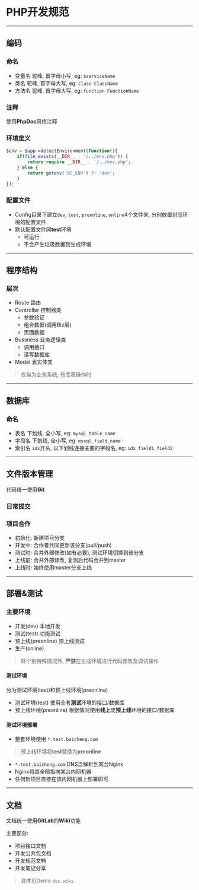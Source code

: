 # PHP开发规范
 
---
## 编码
 
### 命名
 
- 变量名
    驼峰, 首字母小写, eg: `$serviceName`
- 类名
    驼峰, 首字母大写, eg: `class ClassName`
- 方法名
    驼峰, 首字母大写, eg: `function FunctionName`
 
 
### 注释
 
使用**PhpDoc**风格注释
 
### 环境定义
 
```PHP
$env = $app->detectEnvironment(function(){
    if(file_exists(__DIR__ . '/../env.php')) {
        return require __DIR__ . '/../env.php';
    } else {
        return getenv('BC_ENV') ?: 'dev';
    }
});
```
 
### 配置文件
 
- Config目录下建立`dev`, `test`, `preonline`, `online`4个文件夹, 分别放置对应环境的配置文件
- 默认配置文件同**test**环境
    - 可运行
    - 不会产生垃圾数据到生成环境
 
 
---
## 程序结构
 
### 层次
 
- Route 路由
- Controller 控制器类
    - 参数验证
    - 组合数据(调用Biz层)
    - 页面数据
- Bussness 业务逻辑类
    - 调用接口
    - 读写数据库
- Model 表实体类
> 仅当为业务系统, 有库表操作时
 
 
---
## 数据库
 
### 命名
 
- 表名
    下划线, 全小写, eg: `mysql_table_name`
- 字段名
    下划线, 全小写, eg: `mysql_field_name`
- 索引名
    `idx`开头, 以下划线连接主要的字段名, eg: `idx_field1_field2`
 
 
---
## 文件版本管理
 
代码统一使用**Git**
 
### 日常提交
 
### 项目合作
 
- 初始化: 新建项目分支
- 开发中: 合作者共同更新该分支(pull/push)
- 测试时: 合并外部修改(如有必要), 测试环境切换到该分支
- 上线前: 合并外部修改, 复测后代码合并到master
- 上线时: 始终使用master分支上线
 
 
---
## 部署&测试
 
### 主要环境
 
- 开发(dev) 本地开发
- 测试(test) 功能测试
- 预上线(preonline) 预上线测试
- 生产(online)
> 除个别特殊情况外, **严禁**在生成环境进行代码修改及调试操作
 
 
#### 测试环境
 
分为测试环境(test)和预上线环境(preonline)
- 测试环境(test) 使用全套**测试**环境的接口/数据库
- 预上线环境(preonline) 根据情况使用**线上**或**预上线**环境的接口/数据库
 
 
#### 测试环境部署
 
- 整套环境使用 `*.test.baicheng.com`
> 预上线环境将**test**替换为**preonline**
- `*.test.baicheng.com` DNS泛解析到某台Nginx
- Nginx将其全部指向某台内网机器
- 任何新项目直接在该内网机器上部署即可
 
 
---
## 文档
 
文档统一使用**GitLab**的**Wiki**功能
 
主要部分:
- 项目接口文档
- 开发公共包文档
- 开发规范文档
- 开发笔记分享
 
> 具体见Demo `doc.wiki`
